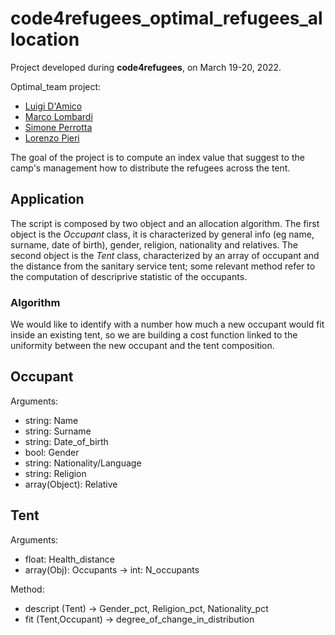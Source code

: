 # code4refugees_optimal_refugees_allocation  

Project developed during **code4refugees**, on March 19-20, 2022.


Optimal_team project:  

- [Luigi D'Amico](https://github.com/luigidamico100)
- [Marco Lombardi](https://github.com/LombMarc)
- [Simone Perrotta](https://github.com/SimonePerrotta)
- [Lorenzo Pieri](https://github.com/404answernotfound)

The goal of the project is to compute an index value that suggest to the camp's management how to distribute the refugees across the tent. <br>

## Application
The script is composed by two object and an allocation algorithm. The first object is the *Occupant* class, it is characterized by general info (eg name, surname, date of birth), gender, religion, nationality and relatives. The second object is the *Tent* class, characterized by an array of occupant and the distance from the sanitary service tent; some relevant method refer to the computation of descriprive statistic of the occupants.

### Algorithm
We would like to identify with a number how much a new occupant would fit inside an existing tent, so we are building a cost function linked to the uniformity between the new occupant and the tent composition.

## Occupant
Arguments: <br>
* string: Name
* string: Surname
* string: Date_of_birth
* bool: Gender
* string: Nationality/Language 
* string: Religion
* array(Object): Relative

## Tent
Arguments: <br>
* float: Health_distance
* array(Obj): Occupants -> int: N_occupants

Method: <br>
* descript (Tent) -> Gender_pct, Religion_pct, Nationality_pct
* fit (Tent,Occupant) -> degree_of_change_in_distribution 
